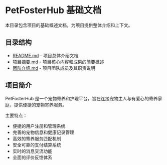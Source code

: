 # PetFosterHub 基础文档

本目录包含项目的基础概述文档，为项目提供整体介绍和上下文。

## 目录结构
- [README.md](README.md) - 项目总体介绍文档
- [项目摘要.md](项目摘要.md) - 项目核心内容和成果的简要概述
- [团队介绍.md](团队介绍.md) - 项目团队成员及其职责说明

## 项目简介

PetFosterHub 是一个宠物寄养和护理平台，旨在连接宠物主人与有爱心的寄养家庭，提供便捷的宠物寄养服务。

主要特点：
- 便捷的用户注册和管理系统
- 完善的宠物信息和健康记录管理
- 高效的寄养服务匹配机制
- 安全可靠的支付结算系统
- 实时的消息交流功能
- 全面的评价反馈体系